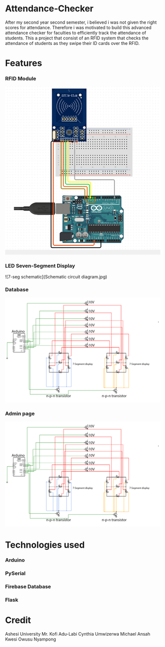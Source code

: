 # Attendance-Checker
After my second year second semester, i believed i was not given the right scores for attendance.
Therefore i was motivated to build this advanced attendance checker for faculties to efficiently track the attendance of students.
This a project that consist of an RFID system that checks the attendance of students as they swipe their ID cards over the RFID. 

# Features
### RFID Module
![rfid schematic](rfid.png)
### LED Seven-Segment Display
![7-seg schematic](Schematic circuit diagram.jpg)
### Database
![7-seg schematic](Schematic.jpg)
### Admin page
![7-seg schematic](Schematic.jpg)

# Technologies used
### Arduino 
### PySerial
### Firebase Database
### Flask 

# Credit 
Ashesi University
Mr. Kofi Adu-Labi
Cynthia Umwizerwa
Michael Ansah 
Kwesi Owusu Nyampong

